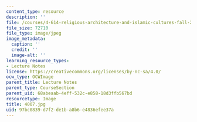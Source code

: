```yaml
---
content_type: resource
description: ''
file: /courses/4-614-religious-architecture-and-islamic-cultures-fall-2002/97bc0839d7f2de1ba8b6e4836efee37a_4007.jpg
file_size: 72710
file_type: image/jpeg
image_metadata:
  caption: ''
  credit: ''
  image-alt: ''
learning_resource_types:
- Lecture Notes
license: https://creativecommons.org/licenses/by-nc-sa/4.0/
ocw_type: OCWImage
parent_title: Lecture Notes
parent_type: CourseSection
parent_uid: 68abeaab-4eff-532c-e858-18d3ffb567bd
resourcetype: Image
title: 4007.jpg
uid: 97bc0839-d7f2-de1b-a8b6-e4836efee37a
---
```

